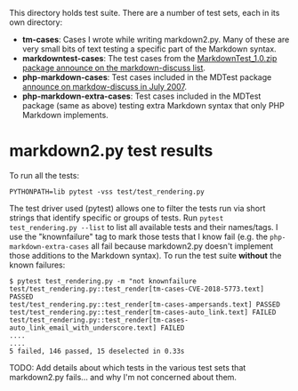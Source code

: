 This directory holds test suite. There are a number of test sets, each in its own directory:

- **tm-cases**: Cases I wrote while writing markdown2.py. Many of these are
  very small bits of text testing a specific part of the Markdown syntax.
- **markdowntest-cases**: The test cases from the
  [MarkdownTest_1.0.zip package announce on the markdown-discuss list](http://six.pairlist.net/pipermail/markdown-discuss/2004-December/000909.html).
- **php-markdown-cases**: Test cases included in the MDTest package
  [announce on markdow-discuss in July 2007](http://six.pairlist.net/pipermail/markdown-discuss/2007-July/000674.html).
- **php-markdown-extra-cases**: Test cases included in the MDTest package
  (same as above) testing extra Markdown syntax that only PHP Markdown implements.


# markdown2.py test results

To run all the tests:

    PYTHONPATH=lib pytest -vss test/test_rendering.py

The test driver used (pytest) allows one to filter the tests run via short
strings that identify specific or groups of tests. Run `pytest test_rendering.py --list` to
list all available tests and their names/tags. I use the "knownfailure" tag to
mark those tests that I know fail (e.g. the `php-markdown-extra-cases` all fail
because markdown2.py doesn't implement those additions to the Markdown syntax).
To run the test suite **without** the known failures:

    $ pytest test_rendering.py -m "not knownfailure
    test/test_rendering.py::test_render[tm-cases-CVE-2018-5773.text] PASSED
    test/test_rendering.py::test_render[tm-cases-ampersands.text] PASSED
    test/test_rendering.py::test_render[tm-cases-auto_link.text] FAILED
    test/test_rendering.py::test_render[tm-cases-auto_link_email_with_underscore.text] FAILED
    ....
    ....
    5 failed, 146 passed, 15 deselected in 0.33s

TODO: Add details about which tests in the various test sets that markdown2.py
fails... and why I'm not concerned about them. 
 
